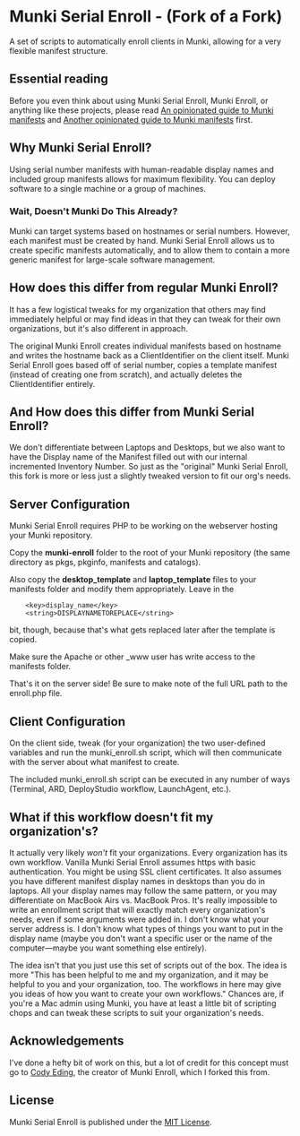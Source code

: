 # Munki Serial Enroll - (Fork of a Fork)

A set of scripts to automatically enroll clients in Munki, allowing for a very flexible manifest structure.

## Essential reading
Before you even think about using Munki Serial Enroll, Munki Enroll, or anything like these projects, please read [An opinionated guide to Munki manifests](https://groob.io/posts/manifest-guide/) and [Another opinionated guide to Munki manifests](http://technology.siprep.org/another-opinionated-guide-to-munki-manifests/) first.

## Why Munki Serial Enroll?

Using serial number manifests with human-readable display names and included group manifests allows for maximum flexibility. You can deploy software to a single machine or a group of machines.

### Wait, Doesn't Munki Do This Already?

Munki can target systems based on hostnames or serial numbers. However, each manifest must be created by hand. Munki Serial Enroll allows us to create specific manifests automatically, and to allow them to contain a more generic manifest for large-scale software management.

## How does this differ from regular Munki Enroll?
It has a few logistical tweaks for my organization that others may find immediately helpful or may find ideas in that they can tweak for their own organizations, but it's also different in approach.

The original Munki Enroll creates individual manifests based on hostname and writes the hostname back as a ClientIdentifier on the  client itself. Munki Serial Enroll goes based off of serial number, copies a template manifest (instead of creating one from scratch), and actually deletes the ClientIdentifier entirely.

## And How does this differ from Munki Serial Enroll?
We don't differentiate between Laptops and Desktops, but we also want to have the Display name of the Manifest filled out with our internal incremented Inventory Number. So just as the "original" Munki Serial Enroll, this fork is more or less just a slightly tweaked version to fit our org's needs.

## Server Configuration

Munki Serial Enroll requires PHP to be working on the webserver hosting your Munki repository.

Copy the **munki-enroll** folder to the root of your Munki repository (the same directory as pkgs, pkginfo, manifests and catalogs). 

Also copy the **desktop_template** and **laptop_template** files to your manifests folder and modify them appropriately. Leave in the
```
	<key>display_name</key>
	<string>DISPLAYNAMETOREPLACE</string>
```
bit, though, because that's what gets replaced later after the template is copied.

Make sure the Apache or other &#95;www user has write access to the manifests folder.  

That's it on the server side! Be sure to make note of the full URL path to the enroll.php file.

## Client Configuration

On the client side, tweak (for your organization) the two user-defined variables and run the munki_enroll.sh script, which will then communicate with the server about what manifest to create.

The included munki_enroll.sh script can be executed in any number of ways (Terminal, ARD, DeployStudio workflow, LaunchAgent, etc.).

## What if this workflow doesn't fit my organization's?

It actually very likely _won't_ fit your organizations. Every organization has its own workflow. Vanilla Munki Serial Enroll assumes https with basic authentication. You might be using SSL client certificates. It also assumes you have different manifest display names in desktops than you do in laptops. All your display names may follow the same pattern, or you may differentiate on MacBook Airs vs. MacBook Pros. It's really impossible to write an enrollment script that will exactly match every organization's needs, even if some arguments were added in. I don't know what your server address is. I don't know what types of things you want to put in the display name (maybe you don't want a specific user or the name of the computer&mdash;maybe you want something else entirely).

The idea isn't that you just use this set of scripts out of the box. The idea is more "This has been helpful to me and my organization, and it may be helpful to you and your organization, too. The workflows in here may give you ideas of how you want to create your own workflows." Chances are, if you're a Mac admin using Munki, you have at least a little bit of scripting chops and can tweak these scripts to suit your organization's needs.

## Acknowledgements
I've done a hefty bit of work on this, but a lot of credit for this concept must go to [Cody Eding](https://github.com/edingc), the creator of Munki Enroll, which I forked this from.

## License

Munki Serial Enroll is published under the [MIT License](http://www.opensource.org/licenses/mit-license.php).
